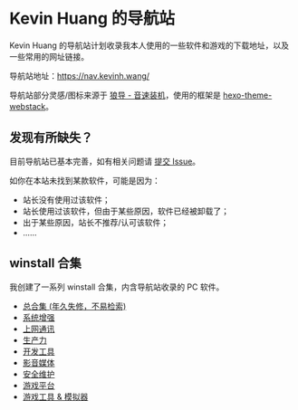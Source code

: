 # Kevin Huang 的导航站

Kevin Huang 的导航站计划收录我本人使用的一些软件和游戏的下载地址，以及一些常用的网址链接。

导航站地址：https://nav.kevinh.wang/

导航站部分灵感/图标来源于 [狼导 - 音速装机](https://sonic.volf.club/)，使用的框架是 [hexo-theme-webstack](https://github.com/HCLonely/hexo-theme-webstack/)。

## 发现有所缺失？

目前导航站已基本完善，如有相关问题请 [提交 Issue](https://github.com/KHwang9883/nav.kevinh.wang/issues)。

如你在本站未找到某款软件，可能是因为：

- 站长没有使用过该软件；
- 站长使用过该软件，但由于某些原因，软件已经被卸载了；
- 出于某些原因，站长不推荐/认可该软件；
- ……

## winstall 合集

我创建了一系列 winstall 合集，内含导航站收录的 PC 软件。

- [总合集 (年久失修，不易检索)](https://winstall.app/packs/eOfCPORvO)
- [系统增强](https://winstall.app/packs/soUQbpd6d)
- [上网通讯](https://winstall.app/packs/19hqjKSIn)
- [生产力](https://winstall.app/packs/qKsYOdqYA)
- [开发工具](https://winstall.app/packs/Aqj4BLdxV)
- [影音媒体](https://winstall.app/packs/fgCdzr7ll)
- [安全维护](https://winstall.app/packs/1a95OlSuO)
- [游戏平台](https://winstall.app/packs/CGkDZrJ8Y)
- [游戏工具 & 模拟器](https://winstall.app/packs/nSQIWuPoW)